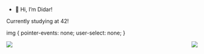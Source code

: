- 👋 Hi, I’m Didar!

Currently studying at 42!

img {
  pointer-events: none;
  user-select: none;
}

<img align="center" src="https://github-readme-stats.vercel.app/api?username=doreshev&count_private=true&show_icons=true&theme=transparent"/>


<img align="right" src="https://github-readme-stats.vercel.app/api/top-langs/?username=doreshev&layout=compact&theme=transparent"  unselectable="on" />

